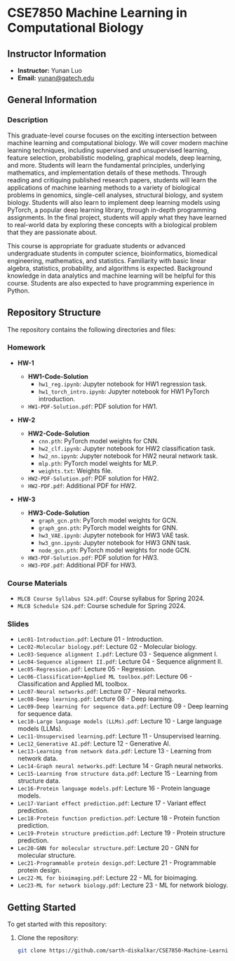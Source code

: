 # CSE7850 Machine Learning in Computational Biology

## Instructor Information
- **Instructor:** Yunan Luo
- **Email:** yunan@gatech.edu

## General Information
### Description
This graduate-level course focuses on the exciting intersection between machine learning and computational biology. We will cover modern machine learning techniques, including supervised and unsupervised learning, feature selection, probabilistic modeling, graphical models, deep learning, and more. Students will learn the fundamental principles, underlying mathematics, and implementation details of these methods. Through reading and critiquing published research papers, students will learn the applications of machine learning methods to a variety of biological problems in genomics, single-cell analyses, structural biology, and system biology. Students will also learn to implement deep learning models using PyTorch, a popular deep learning library, through in-depth programming assignments. In the final project, students will apply what they have learned to real-world data by exploring these concepts with a biological problem that they are passionate about.

This course is appropriate for graduate students or advanced undergraduate students in computer science, bioinformatics, biomedical engineering, mathematics, and statistics. Familiarity with basic linear algebra, statistics, probability, and algorithms is expected. Background knowledge in data analytics and machine learning will be helpful for this course. Students are also expected to have programming experience in Python.

## Repository Structure
The repository contains the following directories and files:

### Homework
- **HW-1**
  - **HW1-Code-Solution**
    - `hw1_reg.ipynb`: Jupyter notebook for HW1 regression task.
    - `hw1_torch_intro.ipynb`: Jupyter notebook for HW1 PyTorch introduction.
  - `HW1-PDF-Solution.pdf`: PDF solution for HW1.

- **HW-2**
  - **HW2-Code-Solution**
    - `cnn.pth`: PyTorch model weights for CNN.
    - `hw2_clf.ipynb`: Jupyter notebook for HW2 classification task.
    - `hw2_nn.ipynb`: Jupyter notebook for HW2 neural network task.
    - `mlp.pth`: PyTorch model weights for MLP.
    - `weights.txt`: Weights file.
  - `HW2-PDF-Solution.pdf`: PDF solution for HW2.
  - `HW2-PDF.pdf`: Additional PDF for HW2.

- **HW-3**
  - **HW3-Code-Solution**
    - `graph_gcn.pth`: PyTorch model weights for GCN.
    - `graph_gnn.pth`: PyTorch model weights for GNN.
    - `hw3_VAE.ipynb`: Jupyter notebook for HW3 VAE task.
    - `hw3_gnn.ipynb`: Jupyter notebook for HW3 GNN task.
    - `node_gcn.pth`: PyTorch model weights for node GCN.
  - `HW3-PDF-Solution.pdf`: PDF solution for HW3.
  - `HW3-PDF.pdf`: Additional PDF for HW3.

### Course Materials
- `MLCB Course Syllabus S24.pdf`: Course syllabus for Spring 2024.
- `MLCB Schedule S24.pdf`: Course schedule for Spring 2024.

### Slides
- `Lec01-Introduction.pdf`: Lecture 01 - Introduction.
- `Lec02-Molecular biology.pdf`: Lecture 02 - Molecular biology.
- `Lec03-Sequence alignment I.pdf`: Lecture 03 - Sequence alignment I.
- `Lec04-Sequence alignment II.pdf`: Lecture 04 - Sequence alignment II.
- `Lec05-Regression.pdf`: Lecture 05 - Regression.
- `Lec06-Classification+Applied ML toolbox.pdf`: Lecture 06 - Classification and Applied ML toolbox.
- `Lec07-Neural networks.pdf`: Lecture 07 - Neural networks.
- `Lec08-Deep learning.pdf`: Lecture 08 - Deep learning.
- `Lec09-Deep learning for sequence data.pdf`: Lecture 09 - Deep learning for sequence data.
- `Lec10-Large language models (LLMs).pdf`: Lecture 10 - Large language models (LLMs).
- `Lec11-Unsupervised learning.pdf`: Lecture 11 - Unsupervised learning.
- `Lec12_Generative AI.pdf`: Lecture 12 - Generative AI.
- `Lec13-Learning from network data.pdf`: Lecture 13 - Learning from network data.
- `Lec14-Graph neural networks.pdf`: Lecture 14 - Graph neural networks.
- `Lec15-Learning from structure data.pdf`: Lecture 15 - Learning from structure data.
- `Lec16-Protein language models.pdf`: Lecture 16 - Protein language models.
- `Lec17-Variant effect prediction.pdf`: Lecture 17 - Variant effect prediction.
- `Lec18-Protein function prediction.pdf`: Lecture 18 - Protein function prediction.
- `Lec19-Protein structure prediction.pdf`: Lecture 19 - Protein structure prediction.
- `Lec20-GNN for molecular structure.pdf`: Lecture 20 - GNN for molecular structure.
- `Lec21-Programmable protein design.pdf`: Lecture 21 - Programmable protein design.
- `Lec22-ML for bioimaging.pdf`: Lecture 22 - ML for bioimaging.
- `Lec23-ML for network biology.pdf`: Lecture 23 - ML for network biology.

## Getting Started
To get started with this repository:
1. Clone the repository:
   ```bash
   git clone https://github.com/sarth-diskalkar/CSE7850-Machine-Learning-in-Computational-Biology.git
